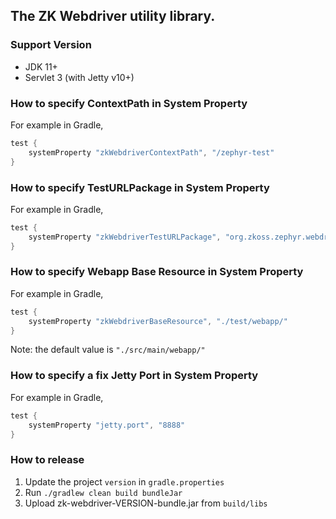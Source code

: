 The ZK Webdriver utility library.
-----

### Support Version
* JDK 11+
* Servlet 3 (with Jetty v10+)

### How to specify ContextPath in System Property
For example in Gradle,
```gradle
test {
    systemProperty "zkWebdriverContextPath", "/zephyr-test"
}
```

### How to specify TestURLPackage in System Property
For example in Gradle,
```gradle
test {
    systemProperty "zkWebdriverTestURLPackage", "org.zkoss.zephyr.webdriver"
}
```

### How to specify Webapp Base Resource in System Property
For example in Gradle,
```gradle
test {
    systemProperty "zkWebdriverBaseResource", "./test/webapp/"
}
```
Note: the default value is `"./src/main/webapp/"`

### How to specify a fix Jetty Port in System Property
For example in Gradle,
```gradle
test {
    systemProperty "jetty.port", "8888"
}
```

### How to release
1. Update the project `version` in `gradle.properties`
2. Run `./gradlew clean build bundleJar`
3. Upload zk-webdriver-VERSION-bundle.jar from `build/libs`